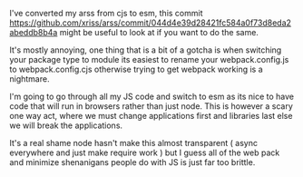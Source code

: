I've converted my arss from cjs to esm, this commit 
https://github.com/xriss/arss/commit/044d4e39d28421fc584a0f73d8eda2abeddb8b4a 
might be useful to look at if you want to do the same.

It's mostly annoying, one thing that is a bit of a gotcha is when 
switching your package type to module its easiest to rename your 
webpack.config.js to webpack.config.cjs otherwise trying to get webpack 
working is a nightmare.

I'm going to go through all my JS code and switch to esm as its nice to 
have code that will run in browsers rather than just node. This is 
however a scary one way act, where we must change applications first 
and libraries last else we will break the applications.

It's a real shame node hasn't make this almost transparent ( async 
everywhere and just make require work ) but I guess all of the web pack 
and minimize shenanigans people do with JS is just far too brittle.
